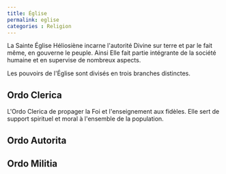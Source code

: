 ```yaml
---
title: Église
permalink: eglise
categories : Religion
---
```


La Sainte Église Héliosiène incarne l'autorité Divine sur terre et par le fait même, en gouverne le peuple. Ainsi Elle fait partie intégrante de la société humaine et en supervise de nombreux aspects.

Les pouvoirs de l'Église sont divisés en trois branches distinctes.

## Ordo Clerica
L'Ordo Clerica de propager la Foi et l'enseignement aux fidèles. Elle sert de support spirituel et moral à l'ensemble de la population.

## Ordo Autorita

## Ordo Militia
